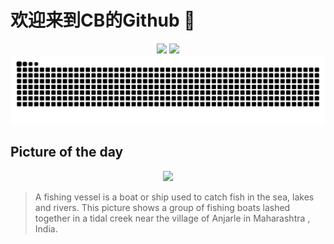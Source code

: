 
# 欢迎来到CB的Github 👋

<div align="center">
  <img height="137px" src="https://github-readme-stats.vercel.app/api?username=SuperCB&show_icons=true&theme=radical" />
  <img height="137px" src="https://github-readme-stats.vercel.app/api/top-langs/?username=SuperCB&hide_title=true&hide_border=true&layout=compact&langs_count=6&text_color=000&icon_color=fff" />
</div>


<div align="center">
    <img src="./contribution-snake/github-contribution-grid-snake.svg" />
</div>



## Picture of the day
<div align="center">
  <img width=400px src="https://upload.wikimedia.org/wikipedia/commons/thumb/1/1e/Parked_boats_at_Anjarle_Creek.jpg/600px-Parked_boats_at_Anjarle_Creek.jpg" />
</div>

>A  fishing vessel  is a boat or ship used to catch fish in the sea, lakes and rivers. This picture shows a group of fishing boats lashed together in a  tidal creek  near the village of  Anjarle  in  Maharashtra , India.


